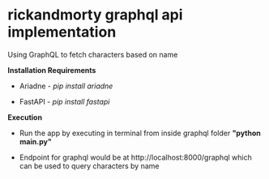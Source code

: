 # rickandmorty graphql api implementation
Using GraphQL to fetch characters based on name

**Installation Requirements**

- Ariadne - *pip install ariadne*

- FastAPI - *pip install fastapi*

**Execution**

- Run the app by executing in terminal from inside graphql folder
**"python main.py"**

- Endpoint for graphql would be at http://localhost:8000/graphql which can be used to query characters by name
